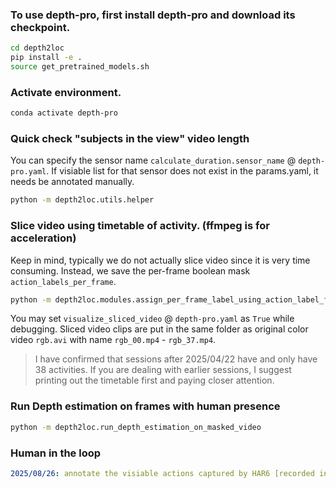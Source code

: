 ### To use depth-pro, first install depth-pro and download its checkpoint.
```bash
cd depth2loc
pip install -e .
source get_pretrained_models.sh 
```

### Activate environment.
```bash
conda activate depth-pro
```

### Quick check "subjects in the view" video length 
You can specify the sensor name `calculate_duration.sensor_name` @ `depth-pro.yaml`.
If visiable list for that sensor does not exist in the params.yaml, it needs be annotated manually.
```bash
python -m depth2loc.utils.helper
```

### Slice video using timetable of activity. (ffmpeg is for acceleration)
Keep in mind, typically we do not actually slice video since it is very time consuming. Instead, we save the per-frame boolean mask `action_labels_per_frame`.
```bash
python -m depth2loc.modules.assign_per_frame_label_using_action_label_file
```

You may set `visualize_sliced_video` @ `depth-pro.yaml` as `True` while debugging. Sliced video clips are put in the same folder as original color video `rgb.avi` with name `rgb_00.mp4` - `rgb_37.mp4`.

> I have confirmed that sessions after 2025/04/22 have and only have 38 activities. If you are dealing with earlier sessions, I suggest printing out the timetable first and paying closer attention.

### Run Depth estimation on frames with human presence
```bash
python -m depth2loc.run_depth_estimation_on_masked_video
```


### Human in the loop
```yaml
2025/08/26: annotate the visiable actions captured by HAR6 [recorded in params.yaml as HAR6.visible_s]
```